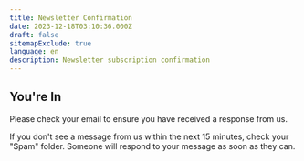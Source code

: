 ```yaml
---
title: Newsletter Confirmation
date: 2023-12-18T03:10:36.000Z
draft: false
sitemapExclude: true
language: en
description: Newsletter subscription confirmation
---
```


## You're In

Please check your email to ensure you have received a response from us. 

If you don't see a message from us within the next 15 minutes, check your "Spam" folder. Someone will respond to your message as soon as they can.
